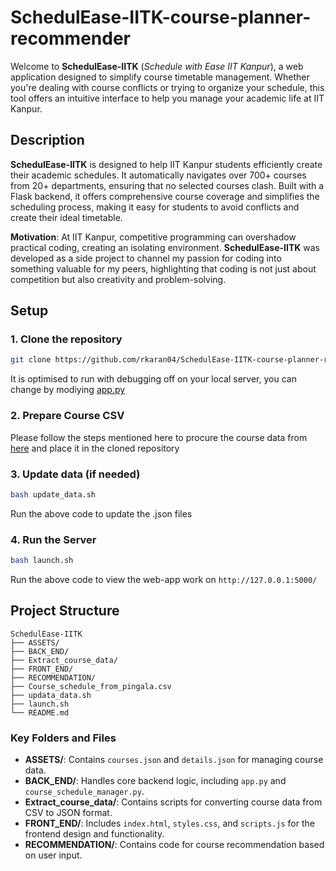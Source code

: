 # SchedulEase-IITK-course-planner-recommender

Welcome to **SchedulEase-IITK** (*Schedule with Ease IIT Kanpur*), a web application designed to simplify course timetable management. Whether you're dealing with course conflicts or trying to organize your schedule, this tool offers an intuitive interface to help you manage your academic life at IIT Kanpur.

## Description

**SchedulEase-IITK** is designed to help IIT Kanpur students efficiently create their academic schedules. It automatically navigates over 700+ courses from 20+ departments, ensuring that no selected courses clash. Built with a Flask backend, it offers comprehensive course coverage and simplifies the scheduling process, making it easy for students to avoid conflicts and create their ideal timetable.

**Motivation**: At IIT Kanpur, competitive programming can overshadow practical coding, creating an isolating environment. **SchedulEase-IITK** was developed as a side project to channel my passion for coding into something valuable for my peers, highlighting that coding is not just about competition but also creativity and problem-solving.


## Setup

### 1. Clone the repository
```bash
git clone https://github.com/rkaran04/SchedulEase-IITK-course-planner-recommender.git
```
It is optimised to run with debugging off on your local server, you can change by modiying [app.py](BACK_END/app.py)

### 2. Prepare Course CSV
Please follow the steps mentioned here to procure the course data from [here](Extract_course_data/README.md) and place it in the cloned repository

### 3. Update data (if needed)
```bash
bash update_data.sh
```
Run the above code to update the .json files

### 4. Run the Server
```bash
bash launch.sh
```
Run the above code to view the web-app work on `http://127.0.0.1:5000/` 

## Project Structure

```
SchedulEase-IITK  
├── ASSETS/  
├── BACK_END/  
├── Extract_course_data/  
├── FRONT_END/  
├── RECOMMENDATION/  
├── Course_schedule_from_pingala.csv    
├── updata_data.sh                      
├── launch.sh                           
└── README.md  

```
### Key Folders and Files

- **ASSETS/**: Contains `courses.json` and `details.json` for managing course data.
- **BACK_END/**: Handles core backend logic, including `app.py` and `course_schedule_manager.py`.
- **Extract_course_data/**: Contains scripts for converting course data from CSV to JSON format.
- **FRONT_END/**: Includes `index.html`, `styles.css`, and `scripts.js` for the frontend design and functionality.
- **RECOMMENDATION/**: Contains code for course recommendation based on user input.

